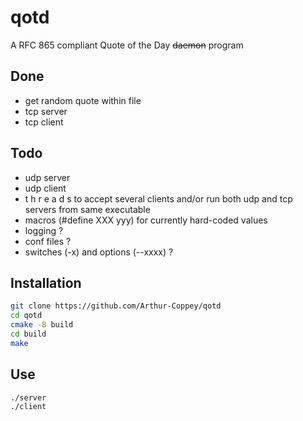 # qotd
A RFC 865 compliant Quote of the Day ~~daemon~~ program

## Done
* get random quote within file
* tcp server
* tcp client

## Todo
* udp server
* udp client
* t h r e a d s to accept several clients and/or run both udp and tcp servers from same executable
* macros (#define XXX yyy) for currently hard-coded values
* logging ?
* conf files ?
* switches (-x) and options (--xxxx) ?

## Installation

```sh
git clone https://github.com/Arthur-Coppey/qotd
cd qotd
cmake -B build
cd build
make
```

## Use

```sh
./server
./client
```
